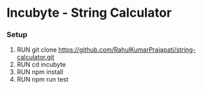 # Incubyte - String Calculator

### Setup
1. RUN git clone https://github.com/RahulKumarPrajapati/string-calculator.git
2. RUN cd incubyte
3. RUN npm install
4. RUN npm run test
